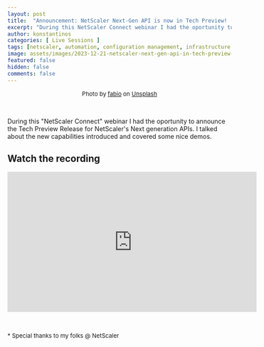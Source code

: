 ```yaml
---
layout: post
title:  "Announcement: NetScaler Next-Gen API is now in Tech Preview! [NetScaler Event]"
excerpt: "During this NetScaler Connect webinar I had the oportunity to announce the Tech Preview Release for NetScaler's Next generation APIs."
author: konstantinos
categories: [ Live Sessions ]
tags: [netscaler, automation, configuration management, infrastructure as code, apis]
image: assets/images/2023-12-21-netscaler-next-gen-api-in-tech-preview-announcement.jpg
featured: false
hidden: false
comments: false
---
```


<div style="text-align: center; font-size: small;">Photo by <a href="https://unsplash.com/@fabioha?utm_content=creditCopyText&utm_medium=referral&utm_source=unsplash">fabio</a> on <a href="https://unsplash.com/photos/geometric-shape-digital-wallpaper-oyXis2kALVg?utm_content=creditCopyText&utm_medium=referral&utm_source=unsplash">Unsplash</a></div>


&nbsp;  

During this "NetScaler Connect" webinar I had the oportunity to announce the Tech Preview Release for NetScaler's Next generation APIs. I talked about the new capabilities introduced and covered some nice demos.


## Watch the recording

<iframe width="560" height="315" src="https://www.youtube.com/embed/nNLqRiWEBnE?si=oMenTgNYit2Dh60O&amp;start=113" title="YouTube video player" frameborder="0" allow="accelerometer; autoplay; clipboard-write; encrypted-media; gyroscope; picture-in-picture; web-share" allowfullscreen></iframe>

&nbsp;  

<div style="font-size: small;">* Special thanks to my folks @ NetScaler</div>

&nbsp;  